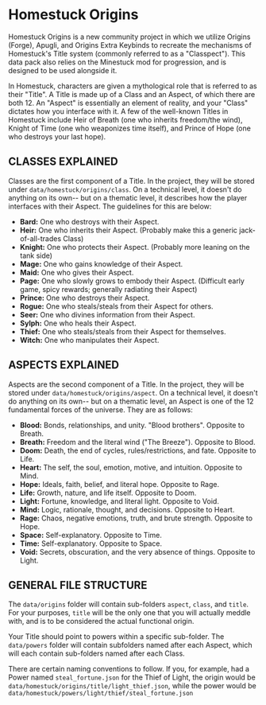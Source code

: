# Homestuck Origins
Homestuck Origins is a new community project in which we utilize Origins (Forge), Apugli, and Origins Extra Keybinds to recreate the mechanisms of Homestuck's Title system (commonly referred to as a "Classpect"). This data pack also relies on the Minestuck mod for progression, and is designed to be used alongside it.

In Homestuck, characters are given a mythological role that is referred to as their "Title". A Title is made up of a Class and an Aspect, of which there are both 12. An "Aspect" is essentially an element of reality, and your "Class" dictates how you interface with it. A few of the well-known Titles in Homestuck include Heir of Breath (one who inherits freedom/the wind), Knight of Time (one who weaponizes time itself), and Prince of Hope (one who destroys your last hope).
## CLASSES EXPLAINED
Classes are the first component of a Title. In the project, they will be stored under `data/homestuck/origins/class`. On a technical level, it doesn't do anything on its own-- but on a thematic level, it describes how the player interfaces with their Aspect. The guidelines for this are below:
- **Bard:** One who destroys with their Aspect.
- **Heir:** One who inherits their Aspect. (Probably make this a generic jack-of-all-trades Class)
- **Knight:** One who protects their Aspect. (Probably more leaning on the tank side)
- **Mage:** One who gains knowledge of their Aspect.
- **Maid:** One who gives their Aspect.
- **Page:** One who slowly grows to embody their Aspect. (Difficult early game, spicy rewards; generally radiating their Aspect)
- **Prince:** One who destroys their Aspect.
- **Rogue:** One who steals/steals from their Aspect for others.
- **Seer:** One who divines information from their Aspect.
- **Sylph:** One who heals their Aspect.
- **Thief:** One who steals/steals from their Aspect for themselves.
- **Witch:** One who manipulates their Aspect.
## ASPECTS EXPLAINED
Aspects are the second component of a Title. In the project, they will be stored under `data/homestuck/origins/aspect`. On a technical level, it doesn't do anything on its own-- but on a thematic level, an Aspect is one of the 12 fundamental forces of the universe. They are as follows:
- **Blood:** Bonds, relationships, and unity. "Blood brothers". Opposite to Breath.
- **Breath:** Freedom and the literal wind ("The Breeze"). Opposite to Blood.
- **Doom:** Death, the end of cycles, rules/restrictions, and fate. Opposite to Life.
- **Heart:** The self, the soul, emotion, motive, and intuition. Opposite to Mind.
- **Hope:** Ideals, faith, belief, and literal hope. Opposite to Rage.
- **Life:** Growth, nature, and life itself. Opposite to Doom.
- **Light:** Fortune, knowledge, and literal light. Opposite to Void.
- **Mind:** Logic, rationale, thought, and decisions. Opposite to Heart.
- **Rage:** Chaos, negative emotions, truth, and brute strength. Opposite to Hope.
- **Space:** Self-explanatory. Opposite to Time.
- **Time:** Self-explanatory. Opposite to Space.
- **Void:** Secrets, obscuration, and the very absence of things. Opposite to Light.

## GENERAL FILE STRUCTURE

The `data/origins` folder will contain sub-folders `aspect`, `class`, and `title`. For your purposes, `title` will be the only one that you will actually meddle with, and is to be considered the actual functional origin.

Your Title should point to powers within a specific sub-folder. The `data/powers` folder will contain subfolders named after each Aspect, which will each contain sub-folders named after each Class.

There are certain naming conventions to follow. If you, for example, had a Power named `steal_fortune.json` for the Thief of Light, the origin would be `data/homestuck/origins/title/light_thief.json`, while the power would be `data/homestuck/powers/light/thief/steal_fortune.json`
